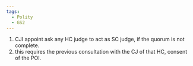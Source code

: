 ```yaml
---
tags:
  - Polity
  - GS2
---
```

1. CJI appoint ask any HC judge to act as SC judge, if the quorum is not complete.
2. this requires the previous consultation with the CJ of that HC, consent of the POI.
